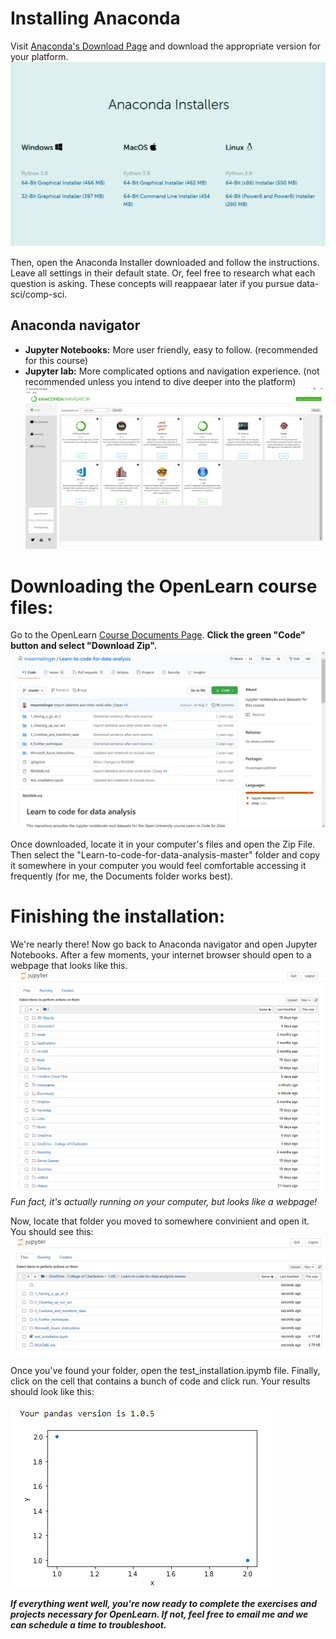 # Installing Anaconda

Visit [Anaconda's Download Page](https://www.anaconda.com/products/individual#windows) and download the appropriate version for your platform.
![](assets/anacondaInstallers.png)

Then, open the Anaconda Installer downloaded and follow the instructions. Leave all settings in their default state. Or, feel free to research what each question is asking. These concepts will reappaear later if you pursue data-sci/comp-sci.

## Anaconda navigator
* **Jupyter Notebooks:** More user friendly, easy to follow. (recommended for this course)
* **Jupyter lab:** More complicated options and navigation experience. (not recommended unless you intend to dive deeper into the platform)
![](assets/navigator.png)


# Downloading the OpenLearn course files:

Go to the OpenLearn [Course Documents Page](https://github.com/mwermelinger/Learn-to-code-for-data-analysis). **Click the green "Code" button and select "Download Zip".**
![](assets/gitHub-repo.png)

Once downloaded, locate it in your computer's files and open the Zip File. Then select the "Learn-to-code-for-data-analysis-master" folder and copy it somewhere in your computer you would feel comfortable accessing it frequently (for me, the Documents folder works best).


# Finishing the installation:

We're nearly there! Now go back to Anaconda navigator and open Jupyter Notebooks. After a few moments, your internet browser should open to a webpage that looks like this.
![](assets/splashPage.png)
*Fun fact, it's actually running on your computer, but looks like a webpage!*

Now, locate that folder you moved to somewhere convinient and open it. You should see this:
![](assets/openFiles.png)

Once you've found your folder, open the test_installation.ipymb file. Finally, click on the cell that contains a bunch of code and click run. Your results should look like this:

![](assets/correctOutput.png)

***If everything went well, you're now ready to complete the exercises and projects necessary for OpenLearn. If not, feel free to email me and we can schedule a time to troubleshoot.***